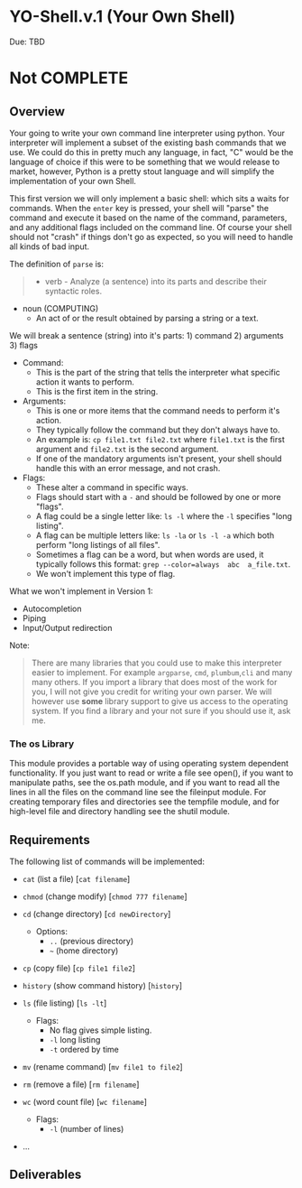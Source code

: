 # YO-Shell.v.1 (Your Own Shell) 
Due: TBD

# Not COMPLETE

## Overview

Your going to write your own command line interpreter using python. Your interpreter will implement a subset of the existing bash
commands that we use. We could do this in pretty much any language, in fact, "C" would be the language of choice if this were to 
be something that we would release to market, however, Python is a pretty stout language and will simplify the implementation of your
own Shell. 

This first version we will only implement a basic shell: which sits a waits for commands. When the `enter` key is pressed, your shell will "parse" the command and execute it based on the name of the command, parameters, and any additional flags included on the command line. Of course your shell should not "crash" if things don't go as expected, so you will need to handle all kinds of bad input. 

The definition of `parse` is: 
>- verb 
    - Analyze (a sentence) into its parts and describe their syntactic roles.
- noun (COMPUTING)
    - An act of or the result obtained by parsing a string or a text.

We will break a sentence (string) into it's parts: 1) command 2) arguments 3) flags

- Command:
    - This is the part of the string that tells the interpreter what specific action it wants to perform. 
    - This is the first item in the string. 
- Arguments:
    - This is one or more items that the command needs to perform it's action. 
    - They typically follow the command but they don't always have to. 
    - An example is: `cp file1.txt file2.txt` where `file1.txt` is the first argument and `file2.txt` is the second argument. 
    - If one of the mandatory arguments isn't present, your shell should handle this with an error message, and not crash.
- Flags:
    - These alter a command in specific ways. 
    - Flags should start with a `-` and should be followed by one or more "flags".
    - A flag could be a single letter like: `ls -l` where the `-l` specifies "long listing".
    - A flag can be multiple letters like: `ls -la` or `ls -l -a` which both perform "long listings of all files".
    - Sometimes a flag can be a word, but when words are used, it typically follows this format: `grep --color=always  abc  a_file.txt`.
    - We won't implement this type of flag.

What we won't implement in Version 1:
- Autocompletion
- Piping 
- Input/Output redirection

Note:
> There are many libraries that you could use to make this interpreter easier to implement. For example `argparse`, `cmd`, `plumbum`,`cli` and many many others. If you import a library that does most of the work for you, I will not give you credit for writing your own parser. We will however use **some** library support to give us access to the operating system. If you find a library and your not sure if you should use it, ask me.

### The os Library

This module provides a portable way of using operating system dependent functionality. If you just want to read or write a file see open(), if you want to manipulate paths, see the os.path module, and if you want to read all the lines in all the files on the command line see the fileinput module. For creating temporary files and directories see the tempfile module, and for high-level file and directory handling see the shutil module.



## Requirements

The following list of commands will be implemented:
- `cat` (list a file) [`cat filename`]
- `chmod` (change modify) [`chmod 777 filename`]
- `cd` (change directory) [`cd newDirectory`]
    - Options:
        - `..` (previous directory)
        - `~` (home directory)
- `cp` (copy file) [`cp file1 file2`]
- `history` (show command history) [`history`]
- `ls`  (file listing) [`ls -lt`] 
    - Flags:
        - No flag gives simple listing.
        - `-l` long listing
        - `-t` ordered by time

- `mv` (rename command) [`mv file1 to file2`]
- `rm` (remove a file) [`rm filename`] 
- `wc` (word count file) [`wc filename`]
    - Flags:
        - `-l` (number of lines) 
- ...


## Deliverables

